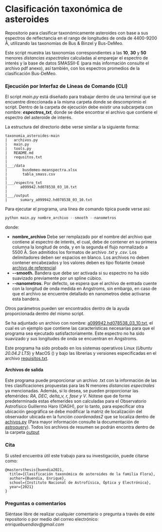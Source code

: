 # Clasificación taxonómica de asteroides
Repositorio para clasificar taxonómicamente asteroides con base a sus espectros de reflectancia en el rango de longitudes de onda de 4400-9200 Å, utilizando las taxonomías de Bus &amp; Binzel y Bus-DeMeo. 

Este script muestra las taxonomías correspondientes a las **10**, **30** y **50** menores _distancias espectrales_ calculadas al emparejar el espectro de interés y la base de datos SMASSII-E (para más información consulte el archivo pdf anexo), así también, con los espectros promedios de la clasificación Bus-DeMeo.    

### **Ejecución por Interfaz de Líneas de Comando (CLI)**

El script _main.py_ está diseñado para trabajar dentro de una terminal que se encuentre direccionada a la misma carpeta donde se descomprimio el script. Dentro de la carpeta de ejecución debe existir una subcarpeta con nombre: **_espectros_txt_**, donde se debe encontrar el archivo que contiene el espectro del asteroide de interés. 

La estructura del directorio debe verse similar a la siguiente forma:
```
taxonomia_asteroides-main
|   archivos.py
|   main.py
|   tools.py
|   README.md
|   requsitos.txt
|
|___/data
|       busdemeo-meanspectra.xlsx
|       tabla_smass.csv
|
|___/espectro_txt
|      a099942.hd078538_03_10.txt
|
|___/output
|      sumary_a099942.hd078538_03_10.txt
```

Para ejecutar el programa, una línea de comando típica puede verse así:

```python
python main.py nombre_archivo --smooth --nanometros
```

donde:
+ **nombre_archivo** Debe ser remplazado por el nombre del archivo que contiene al espectro de interés, el cual, debe de contener en su primera columna la longitud de onda, y en la segunda el flujo normalizado a 5500 Å. Son admitidos los formatos de archivo _.txt_ y _.csv_. Los delimitadores deben ser espacios en blanco. Los archivos no deben contener encabezados y los valores deben es tipo flotante (veasé [archivo de referencia](https://github.com/enriquebuendia/taxonomia_asteroides/blob/main/espectro_txt/a099942.hd078538_03_10.txt))  
+ **--smooth.** Bandera que debe ser activada si su espectro no ha sido suavizado previamente por un spline cúbico.
+ **--nanometros.** Por defecto, se espera que el archivo de entrada cuente con la longitud de onda medida en Angstroms, sin embargo, en caso de que el archivo se encuentre detallado en nanometros debe activarse esta bandera.

Otros parámetros pueden ser encontrados dentro de la ayuda proporcionada dentro del mismo script.

Se ha adjuntado un archivo con nombre: [a099942.hd078538_03_10.txt](https://github.com/enriquebuendia/taxonomia_asteroides/blob/main/espectro_txt/a099942.hd078538_03_10.txt), el cual es un ejemplo que contiene las características necesarias para que el programa sea ejecutado satisfactoriamente. Este espectro no ha sido suavizado y sus longitudes de onda se encuentran  en Angstroms.  

Este programa ha sido probado en los sistemas operativos Linux (_Ubuntu 20.04.2 LTS_) y MacOS () y bajo las librerias y versiones especificadas en el archivo [requisitos.txt](https://github.com/enriquebuendia/taxonomia_asteroides/blob/main/requisitos.txt).

#### **Archivos de salida**

Este programa puede proporcionar un archivo .txt con la información de las tres clasificaciones propuestas para las N menores _distancias espectrales_ ya mencionadas. Además, si lo desea, se pueden proporcionar las efemérides: _RA, DEC, delta_v, r, fase y V_. Nótese que de forma predeterminada estas efemerides son calculadas para el Observatorio Astrofísico Guillermo Haro (OAGH), por lo tanto, para especificar otra ubicación geográfica se debe modificar la matriz de localización del observador ubicada en la función _coordenadas2_ que se localiza dentro de [achivos.py](https://github.com/enriquebuendia/taxonomia_asteroides/blob/main/archivos.py) (Para mayor información  consulte la documentación de [astroquery](https://astroquery.readthedocs.io/en/latest/mpc/mpc.html)). Todos los archivos de resumen se podrán encontra dentro de la carpeta [output](https://github.com/enriquebuendia/taxonomia_asteroides/tree/main/output)
      

### **Cita**

Si usted encuentra útil este trabajo para su investigación, puede citarse como:
```
@mastersthesis{buendia2021,
  title={Clasificación taxonómica de asteroides de la familia Flora},
  author={Buendia, Enrique},
  school={Instituto Nacional de Astrofísica, Óptica y Electrónica},
  year={2021}
}
```
### Preguntas o comentarios ###

Siéntase libre de realizar cualquier comentario o pregunta a través de este repositorio o por medio del correo electrónico: _enriquebuendiav@gmail.com_  
